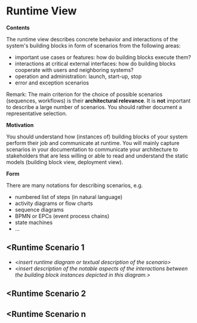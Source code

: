 # Runtime View

**Contents**

The runtime view describes concrete behavior and interactions of the system's
building blocks in form of scenarios from the following areas:

- important use cases or features: how do building blocks execute them?
- interactions at critical external interfaces: how do building blocks cooperate
  with users and neighboring systems?
- operation and administration: launch, start-up, stop
- error and exception scenarios

Remark: The main criterion for the choice of possible scenarios (sequences,
workflows) is their **architectural relevance**. It is **not** important to
describe a large number of scenarios. You should rather document a
representative selection.

**Motivation**

You should understand how (instances of) building blocks of your system perform
their job and communicate at runtime. You will mainly capture scenarios in your
documentation to communicate your architecture to stakeholders that are less
willing or able to read and understand the static models (building block view,
deployment view).

**Form**

There are many notations for describing scenarios, e.g.

- numbered list of steps (in natural language)
- activity diagrams or flow charts
- sequence diagrams
- BPMN or EPCs (event process chains)
- state machines
- ...

## \<Runtime Scenario 1

- *\<insert runtime diagram or textual description of the scenario\>*
- *\<insert description of the notable aspects of the interactions
  between the building block instances depicted in this diagram.\>*

## \<Runtime Scenario 2

## \<Runtime Scenario n
